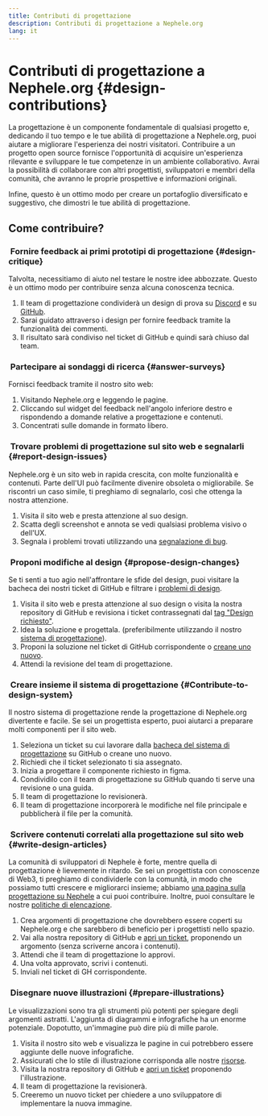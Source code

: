 ```yaml
---
title: Contributi di progettazione
description: Contributi di progettazione a Nephele.org
lang: it
---
```


# Contributi di progettazione a Nephele.org {#design-contributions}

La progettazione è un componente fondamentale di qualsiasi progetto e, dedicando il tuo tempo e le tue abilità di progettazione a Nephele.org, puoi aiutare a migliorare l'esperienza dei nostri visitatori. Contribuire a un progetto open source fornisce l'opportunità di acquisire un'esperienza rilevante e sviluppare le tue competenze in un ambiente collaborativo. Avrai la possibilità di collaborare con altri progettisti, sviluppatori e membri della comunità, che avranno le proprie prospettive e informazioni originali.

Infine, questo è un ottimo modo per creare un portafoglio diversificato e suggestivo, che dimostri le tue abilità di progettazione.

## Come contribuire?

### <Emoji text=":one:" size={1} /> &nbsp;Fornire feedback ai primi prototipi di progettazione {#design-critique}

Talvolta, necessitiamo di aiuto nel testare le nostre idee abbozzate. Questo è un ottimo modo per contribuire senza alcuna conoscenza tecnica.

1. Il team di progettazione condividerà un design di prova su [Discord](https://discord.com/invite/CetY6Y4) e su [GitHub](https://github.com/Nephele/Nephele-org-website/labels/design%20required%20%F0%9F%8E%A8).
2. Sarai guidato attraverso i design per fornire feedback tramite la funzionalità dei commenti.
3. Il risultato sarà condiviso nel ticket di GitHub e quindi sarà chiuso dal team.

### <Emoji text=":two:" size={1} /> &nbsp;Partecipare ai sondaggi di ricerca {#answer-surveys}

Fornisci feedback tramite il nostro sito web:

1. Visitando Nephele.org e leggendo le pagine.
2. Cliccando sul widget del feedback nell'angolo inferiore destro e rispondendo a domande relative a progettazione e contenuti.
3. Concentrati sulle domande in formato libero.

### <Emoji text=":three:" size={1} /> &nbsp;Trovare problemi di progettazione sul sito web e segnalarli {#report-design-issues}

Nephele.org è un sito web in rapida crescita, con molte funzionalità e contenuti. Parte dell'UI può facilmente divenire obsoleta o migliorabile. Se riscontri un caso simile, ti preghiamo di segnalarlo, così che ottenga la nostra attenzione.

1. Visita il sito web e presta attenzione al suo design.
2. Scatta degli screenshot e annota se vedi qualsiasi problema visivo o dell'UX.
3. Segnala i problemi trovati utilizzando una [segnalazione di bug](https://github.com/Nephele/Nephele-org-website/issues/new/choose).

### <Emoji text=":four:" size={1} /> &nbsp;Proponi modifiche al design {#propose-design-changes}

Se ti senti a tuo agio nell'affrontare le sfide del design, puoi visitare la bacheca dei nostri ticket di GitHub e filtrare i [problemi di design](https://github.com/Nephele/Nephele-org-website/labels/design%20required%20%F0%9F%8E%A8).

1. Visita il sito web e presta attenzione al suo design o visita la nostra repository di GitHub e revisiona i ticket contrassegnati dal [tag "Design richiesto"](https://github.com/Nephele/Nephele-org-website/labels/design%20required%20%F0%9F%8E%A8).
2. Idea la soluzione e progettala. (preferibilmente utilizzando il nostro [sistema di progettazione](https://www.figma.com/community/file/1134414495420383395)).
3. Proponi la soluzione nel ticket di GitHub corrispondente o [creane uno nuovo](https://github.com/Nephele/Nephele-org-website/issues/new?assignees=&labels=feature+%3Asparkles%3A&template=feature_request.yaml&title=Feature+request).
4. Attendi la revisione del team di progettazione.

### <Emoji text=":five:" size={1} /> &nbsp;Creare insieme il sistema di progettazione {#Contribute-to-design-system}

Il nostro sistema di progettazione rende la progettazione di Nephele.org divertente e facile. Se sei un progettista esperto, puoi aiutarci a preparare molti componenti per il sito web.

1. Seleziona un ticket su cui lavorare dalla [bacheca del sistema di progettazione](https://github.com/Nephele/Nephele-org-website/labels/design%20system) su GitHub o creane uno nuovo.
2. Richiedi che il ticket selezionato ti sia assegnato.
3. Inizia a progettare il componente richiesto in figma.
4. Condividilo con il team di progettazione su GitHub quando ti serve una revisione o una guida.
5. Il team di progettazione lo revisionerà.
6. Il team di progettazione incorporerà le modifiche nel file principale e pubblicherà il file per la comunità.

### <Emoji text=":six:" size={1} /> &nbsp;Scrivere contenuti correlati alla progettazione sul sito web {#write-design-articles}

La comunità di sviluppatori di Nephele è forte, mentre quella di progettazione è lievemente in ritardo. Se sei un progettista con conoscenze di Web3, ti preghiamo di condividerle con la comunità, in modo che possiamo tutti crescere e migliorarci insieme; abbiamo [una pagina sulla progettazione su Nephele](/developers/docs/design-and-ux/) a cui puoi contribuire. Inoltre, puoi consultare le nostre [politiche di elencazione](/contributing/design/adding-design-resources).

1. Crea argomenti di progettazione che dovrebbero essere coperti su Nephele.org e che sarebbero di beneficio per i progettisti nello spazio.
2. Vai alla nostra repository di GitHub e [apri un ticket](https://github.com/Nephele/Nephele-org-website/issues/new), proponendo un argomento (senza scriverne ancora i contenuti).
3. Attendi che il team di progettazione lo approvi.
4. Una volta approvato, scrivi i contenuti.
5. Inviali nel ticket di GH corrispondente.

### <Emoji text=":seven:" size={1} /> &nbsp;Disegnare nuove illustrazioni {#prepare-illustrations}

Le visualizzazioni sono tra gli strumenti più potenti per spiegare degli argomenti astratti. L'aggiunta di diagrammi e infografiche ha un enorme potenziale. Dopotutto, un'immagine può dire più di mille parole.

1. Visita il nostro sito web e visualizza le pagine in cui potrebbero essere aggiunte delle nuove infografiche.
2. Assicurati che lo stile di illustrazione corrisponda alle nostre [risorse](/assets/).
3. Visita la nostra repository di GitHub e [apri un ticket](https://github.com/Nephele/Nephele-org-website/issues/new) proponendo l'illustrazione.
4. Il team di progettazione la revisionerà.
5. Creeremo un nuovo ticket per chiedere a uno sviluppatore di implementare la nuova immagine.
